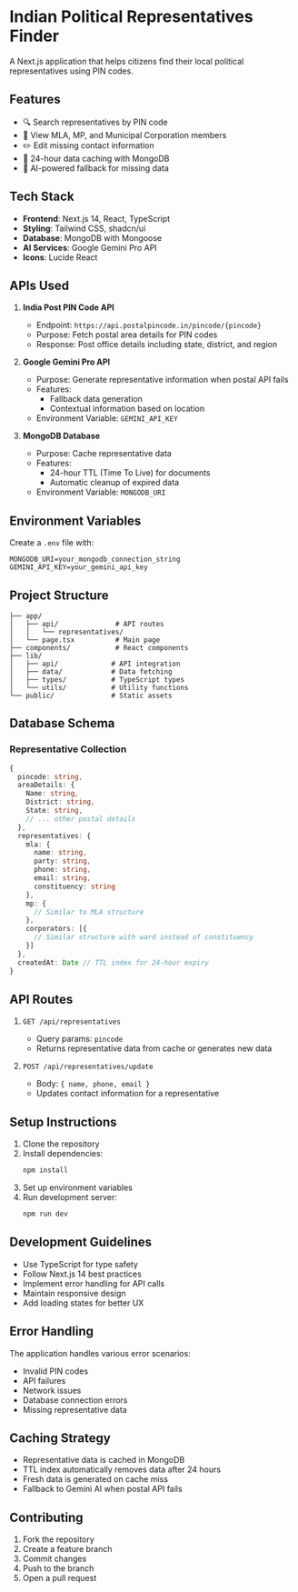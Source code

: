 # Indian Political Representatives Finder

A Next.js application that helps citizens find their local political representatives using PIN codes.

## Features

- 🔍 Search representatives by PIN code
- 👥 View MLA, MP, and Municipal Corporation members
- ✏️ Edit missing contact information
- 💾 24-hour data caching with MongoDB
- 🤖 AI-powered fallback for missing data

## Tech Stack

- **Frontend**: Next.js 14, React, TypeScript
- **Styling**: Tailwind CSS, shadcn/ui
- **Database**: MongoDB with Mongoose
- **AI Services**: Google Gemini Pro API
- **Icons**: Lucide React

## APIs Used

1. **India Post PIN Code API**
   - Endpoint: `https://api.postalpincode.in/pincode/{pincode}`
   - Purpose: Fetch postal area details for PIN codes
   - Response: Post office details including state, district, and region

2. **Google Gemini Pro API**
   - Purpose: Generate representative information when postal API fails
   - Features:
     - Fallback data generation
     - Contextual information based on location
   - Environment Variable: `GEMINI_API_KEY`

3. **MongoDB Database**
   - Purpose: Cache representative data
   - Features:
     - 24-hour TTL (Time To Live) for documents
     - Automatic cleanup of expired data
   - Environment Variable: `MONGODB_URI`

## Environment Variables

Create a `.env` file with:

```env
MONGODB_URI=your_mongodb_connection_string
GEMINI_API_KEY=your_gemini_api_key
```

## Project Structure

```
├── app/
│   ├── api/              # API routes
│   │   └── representatives/
│   └── page.tsx          # Main page
├── components/           # React components
├── lib/
│   ├── api/             # API integration
│   ├── data/            # Data fetching
│   ├── types/           # TypeScript types
│   └── utils/           # Utility functions
└── public/              # Static assets
```

## Database Schema

### Representative Collection

```typescript
{
  pincode: string,
  areaDetails: {
    Name: string,
    District: string,
    State: string,
    // ... other postal details
  },
  representatives: {
    mla: {
      name: string,
      party: string,
      phone: string,
      email: string,
      constituency: string
    },
    mp: {
      // Similar to MLA structure
    },
    corporators: [{
      // Similar structure with ward instead of constituency
    }]
  },
  createdAt: Date // TTL index for 24-hour expiry
}
```

## API Routes

1. `GET /api/representatives`
   - Query params: `pincode`
   - Returns representative data from cache or generates new data

2. `POST /api/representatives/update`
   - Body: `{ name, phone, email }`
   - Updates contact information for a representative

## Setup Instructions

1. Clone the repository
2. Install dependencies:
   ```bash
   npm install
   ```
3. Set up environment variables
4. Run development server:
   ```bash
   npm run dev
   ```

## Development Guidelines

- Use TypeScript for type safety
- Follow Next.js 14 best practices
- Implement error handling for API calls
- Maintain responsive design
- Add loading states for better UX

## Error Handling

The application handles various error scenarios:
- Invalid PIN codes
- API failures
- Network issues
- Database connection errors
- Missing representative data

## Caching Strategy

- Representative data is cached in MongoDB
- TTL index automatically removes data after 24 hours
- Fresh data is generated on cache miss
- Fallback to Gemini AI when postal API fails

## Contributing

1. Fork the repository
2. Create a feature branch
3. Commit changes
4. Push to the branch
5. Open a pull request
